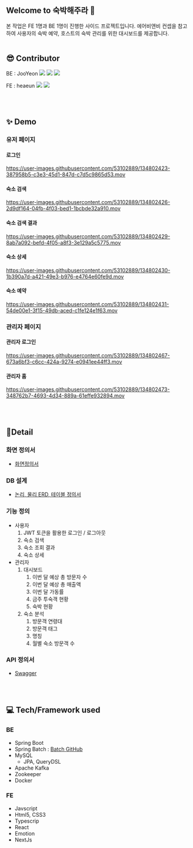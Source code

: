 
## Welcome to 숙박해주라 👋
본 작업은 FE 1명과 BE 1명이 진행한 사이드 프로젝트입니다. 에어비앤비 컨셉을 참고하여 사용자의 숙박 예약, 호스트의 숙박 관리를 위한 대시보드를 제공합니다. 
<br><br>

## 😎 Contributor
BE : JooYeon
<a href="https://github.com/JooYeonPark" target="_blank"><img src="https://img.shields.io/badge/GitHub-181717?style=flat-square&logo=GitHub&logoColor=white"/></a>
<a href="mailto:jyeon0117@naver.com" target="_blank"><img src="https://img.shields.io/badge/jyeon0117@naver.com-03C75A?style=flat-square&logo=Naver&logoColor=white"/></a>
<a href="https://www.linkedin.com/in/%EC%A3%BC%EC%97%B0-%EB%B0%95-66a6411ba/" target="_blank"><img src="https://img.shields.io/badge/LinkedIn-0A66C2?style=flat-square&logo=LinkedIn&logoColor=white"/></a>  

FE : heaeun
<a href="https://github.com/yoonhe" target="_blank"><img src="https://img.shields.io/badge/GitHub-181717?style=flat-square&logo=GitHub&logoColor=white"/></a>
<a href="mailto:yhehe228@gmail.com" target="_blank"><img src="https://img.shields.io/badge/yhehe228@gmail.com-03C75A?style=flat-square&logo=Naver&logoColor=white"/></a>

<br><br>

## ✨ Demo
### 유저 페이지

#### 로그인
https://user-images.githubusercontent.com/53102889/134802423-387958b5-c3e3-45d1-847d-c7d5c9865d53.mov

#### 숙소 검색
https://user-images.githubusercontent.com/53102889/134802426-2d9df164-04fb-4f03-bed1-1bcbde32a910.mov

#### 숙소 검색 결과
https://user-images.githubusercontent.com/53102889/134802429-8ab7a092-befd-4f05-a8f3-3e129a5c5775.mov

#### 숙소 상세
https://user-images.githubusercontent.com/53102889/134802430-1b390a7d-a421-49e3-b976-e4764e60fe9d.mov

#### 숙소 예약
https://user-images.githubusercontent.com/53102889/134802431-54de00e1-3f15-49db-aced-c1fe124e1f63.mov

### 관리자 페이지

#### 관리자 로그인
https://user-images.githubusercontent.com/53102889/134802467-673a6bf3-c6cc-424a-9274-e0941ee44ff3.mov

#### 관리자 홈
https://user-images.githubusercontent.com/53102889/134802473-348762b7-4693-4d34-889a-61effe932894.mov

<br><Br>

## 🍑Detail
### 화면 정의서
- [화면정의서](https://github.com/hajula-pjt/hejula-server/files/7231114/_._v1.0.pdf)
### DB 설계
- [논리, 물리 ERD, 테이블 정의서](https://leeward-sandalwood-90d.notion.site/DB-919ccfce3eb1490fa35c82a45080e8fd)
### 기능 정의
- 사용자
   1. JWT 토큰을 활용한 로그인 / 로그아웃
   2. 숙소 검색
   3. 숙소 조회 결과
   4. 숙소 상세
- 관리자
   1. 대시보드 
      1. 이번 달 예상 총 방문자 수
      2. 이번 달 예상 총 매출액 
      3. 이번 달 가동률
      4. 금주 투숙객 현황
      5. 숙박 현황
   2. 숙소 분석
      1. 방문객 연령대
      2. 방문객 태그
      3. 명칭
      4. 월별 숙소 방문객 수 
### API 정의서
- [Swagger](http://49.247.213.4:8080/swagger-ui.html#/)


<br><br>

## 💻 Tech/Framework used
### BE
- Spring Boot
- Spring Batch : [Batch GitHub](https://github.com/hajula-pjt/hejula-server-batch) 
- MySQL
  - JPA, QueryDSL 
- Apache Kafka
- Zookeeper
- Docker

### FE
- Javscript
- Html5, CSS3
- Typescrip
- React
- Emotion
- NextJs
<br><br>
